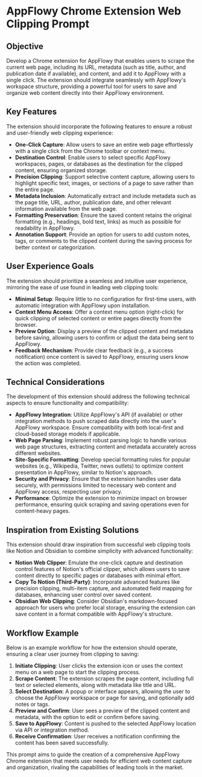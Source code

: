 # AppFlowy Chrome Extension Web Clipping Prompt

## Objective
Develop a Chrome extension for AppFlowy that enables users to scrape the current web page, including its URL, metadata (such as title, author, and publication date if available), and content, and add it to AppFlowy with a single click. The extension should integrate seamlessly with AppFlowy's workspace structure, providing a powerful tool for users to save and organize web content directly into their AppFlowy environment.

## Key Features
The extension should incorporate the following features to ensure a robust and user-friendly web clipping experience:

- **One-Click Capture**: Allow users to save an entire web page effortlessly with a single click from the Chrome toolbar or context menu.
- **Destination Control**: Enable users to select specific AppFlowy workspaces, pages, or databases as the destination for the clipped content, ensuring organized storage.
- **Precision Clipping**: Support selective content capture, allowing users to highlight specific text, images, or sections of a page to save rather than the entire page.
- **Metadata Inclusion**: Automatically extract and include metadata such as the page title, URL, author, publication date, and other relevant information available from the web page.
- **Formatting Preservation**: Ensure the saved content retains the original formatting (e.g., headings, bold text, links) as much as possible for readability in AppFlowy.
- **Annotation Support**: Provide an option for users to add custom notes, tags, or comments to the clipped content during the saving process for better context or categorization.

## User Experience Goals
The extension should prioritize a seamless and intuitive user experience, mirroring the ease of use found in leading web clipping tools:

- **Minimal Setup**: Require little to no configuration for first-time users, with automatic integration with AppFlowy upon installation.
- **Context Menu Access**: Offer a context menu option (right-click) for quick clipping of selected content or entire pages directly from the browser.
- **Preview Option**: Display a preview of the clipped content and metadata before saving, allowing users to confirm or adjust the data being sent to AppFlowy.
- **Feedback Mechanism**: Provide clear feedback (e.g., a success notification) once content is saved to AppFlowy, ensuring users know the action was completed.

## Technical Considerations
The development of this extension should address the following technical aspects to ensure functionality and compatibility:

- **AppFlowy Integration**: Utilize AppFlowy's API (if available) or other integration methods to push scraped data directly into the user's AppFlowy workspace. Ensure compatibility with both local-first and cloud-based storage models if applicable.
- **Web Page Parsing**: Implement robust parsing logic to handle various web page structures, extracting content and metadata accurately across different websites.
- **Site-Specific Formatting**: Develop special formatting rules for popular websites (e.g., Wikipedia, Twitter, news outlets) to optimize content presentation in AppFlowy, similar to Notion's approach.
- **Security and Privacy**: Ensure that the extension handles user data securely, with permissions limited to necessary web content and AppFlowy access, respecting user privacy.
- **Performance**: Optimize the extension to minimize impact on browser performance, ensuring quick scraping and saving operations even for content-heavy pages.

## Inspiration from Existing Solutions
This extension should draw inspiration from successful web clipping tools like Notion and Obsidian to combine simplicity with advanced functionality:

- **Notion Web Clipper**: Emulate the one-click capture and destination control features of Notion's official clipper, which allows users to save content directly to specific pages or databases with minimal effort.
- **Copy To Notion (Third-Party)**: Incorporate advanced features like precision clipping, multi-item capture, and automated field mapping for databases, enhancing user control over saved content.
- **Obsidian Web Clipping**: Consider Obsidian's markdown-focused approach for users who prefer local storage, ensuring the extension can save content in a format compatible with AppFlowy's structure.

## Workflow Example
Below is an example workflow for how the extension should operate, ensuring a clear user journey from clipping to saving:

1. **Initiate Clipping**: User clicks the extension icon or uses the context menu on a web page to start the clipping process.
2. **Scrape Content**: The extension scrapes the page content, including full text or selected elements, along with metadata like title and URL.
3. **Select Destination**: A popup or interface appears, allowing the user to choose the AppFlowy workspace or page for saving, and optionally add notes or tags.
4. **Preview and Confirm**: User sees a preview of the clipped content and metadata, with the option to edit or confirm before saving.
5. **Save to AppFlowy**: Content is pushed to the selected AppFlowy location via API or integration method.
6. **Receive Confirmation**: User receives a notification confirming the content has been saved successfully.

This prompt aims to guide the creation of a comprehensive AppFlowy Chrome extension that meets user needs for efficient web content capture and organization, rivaling the capabilities of leading tools in the market.
